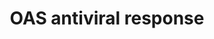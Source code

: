 ---
annotations:
- type: Pathway Ontology
  value: immune response pathway
authors:
- ReactomeTeam
- DeSl
description: The human oligoadenylate synthetase (OAS) family consists of four proteins
  whose production is stimulated by interferon, OAS1, OAS2, OAS3, and OASL. The first
  three members have the 2'-5'-oligoadenylate synthetase activity for which the family
  is named (Sadler AJ & Williams BR 2008), whereas OASL is devoid of this activity
  despite sharing significant sequence similarity with the other OAS proteins (Zhu
  J et al. 2015). OAS1, 2, and 3 are activated by double-stranded RNA to synthesize
  5'-triphosphorylated 2'-5'-oligoadenylates (2-5A) from ATP (Kerr IM & Brown RE 1978).
  The 2-5A serve as chemically unique second messengers that induce regulated RNA
  decay by activating ribonuclease L (RNase L), thus mediating antiviral innate immunity
  (Zhou A et al. 1993; Lin RJ et al. 2009; Huang H et al. 2014; Han Y et al. 2014).
  RNase L has also been implicated in antibacterial innate immunity (Li XL et al.
  2008). RNase L cleaves single-stranded RNA (ssRNA) in U-rich sequences, typically
  after UU or UA dinucleotides leaving a 5'-OH and 2',3'-cyclic phosphate (Floyd-Smith
  G et al. 1981; Wreschner DH et al.1981; Cooper DA et al. 2014).<p>Some OAS proteins
  have additional or alternative antiviral functions that are independent of RNase
  L activity (Perelygin AA et al., 2002; Kristiansen H et al. 2011). The precise mechanisms
  of RNase L-independent OAS antiviral activities remain to be fully elucidated.  View
  original pathway at [http://www.reactome.org/PathwayBrowser/#DIAGRAM=8983711 Reactome].
last-edited: 2021-01-25
organisms:
- Homo sapiens
redirect_from:
- /index.php/Pathway:WP4460
- /instance/WP4460
schema-jsonld:
- '@context': https://schema.org/
  '@id': https://wikipathways.github.io/pathways/WP4460.html
  '@type': Dataset
  creator:
    '@type': Organization
    name: WikiPathways
  description: The human oligoadenylate synthetase (OAS) family consists of four proteins
    whose production is stimulated by interferon, OAS1, OAS2, OAS3, and OASL. The
    first three members have the 2'-5'-oligoadenylate synthetase activity for which
    the family is named (Sadler AJ & Williams BR 2008), whereas OASL is devoid of
    this activity despite sharing significant sequence similarity with the other OAS
    proteins (Zhu J et al. 2015). OAS1, 2, and 3 are activated by double-stranded
    RNA to synthesize 5'-triphosphorylated 2'-5'-oligoadenylates (2-5A) from ATP (Kerr
    IM & Brown RE 1978). The 2-5A serve as chemically unique second messengers that
    induce regulated RNA decay by activating ribonuclease L (RNase L), thus mediating
    antiviral innate immunity (Zhou A et al. 1993; Lin RJ et al. 2009; Huang H et
    al. 2014; Han Y et al. 2014). RNase L has also been implicated in antibacterial
    innate immunity (Li XL et al. 2008). RNase L cleaves single-stranded RNA (ssRNA)
    in U-rich sequences, typically after UU or UA dinucleotides leaving a 5'-OH and
    2',3'-cyclic phosphate (Floyd-Smith G et al. 1981; Wreschner DH et al.1981; Cooper
    DA et al. 2014).<p>Some OAS proteins have additional or alternative antiviral
    functions that are independent of RNase L activity (Perelygin AA et al., 2002;
    Kristiansen H et al. 2011). The precise mechanisms of RNase L-independent OAS
    antiviral activities remain to be fully elucidated.  View original pathway at
    [http://www.reactome.org/PathwayBrowser/#DIAGRAM=8983711 Reactome].
  keywords:
  - intermediate form
  - PDE12
  - FLUAV UpN-ssRNA
  - OAS1 ligand
  - RNASEL:FLNA
  - Protein VP3
  - 'RSV dsRNA intermediate form '
  - ssRNA
  - 2'-3' cyclic
  - 'OAS3 '
  - 'OASL '
  - DDX58
  - ABCE1
  - 'Sindbis virus dsRNA intermediate form '
  - RNASEL
  - RSV dsRNA
  - 'RNASEL '
  - '2''-5'' oligoadenylate '
  - dimer
  - 'OAS2 '
  - 2'-5' oligoadenylate
  - OAS3 ligand
  - phosphate
  - OASL:DDX58
  - RNASEL:2'-5'
  - H+
  - OAS2:OAS2 ligand
  - OAS1
  - 'ABCE1 '
  - ATP
  - 'DDX58 '
  - OAS2
  - H2O
  - OASL
  - RNA fragment with
  - 'OAS1 '
  - 'WNV dsRNA intermediate form '
  - 'Dengue virus dsRNA intermediate form '
  - 'Influenza A dsRNA intermediate form '
  - OAS1:OAS1 ligand
  - OAS3:OAS3 ligand
  - OAS1 tetramer:OAS1
  - 'TBEV dsRNA intermediate form '
  - OAS3
  - ABCE1:RNASEL
  - AMP
  - PPi
  - oligoadenylate
  - 'FLNA '
  - ligand
  - FLNA
  license: CC0
  name: OAS antiviral response
seo: CreativeWork
title: OAS antiviral response
wpid: WP4460
---